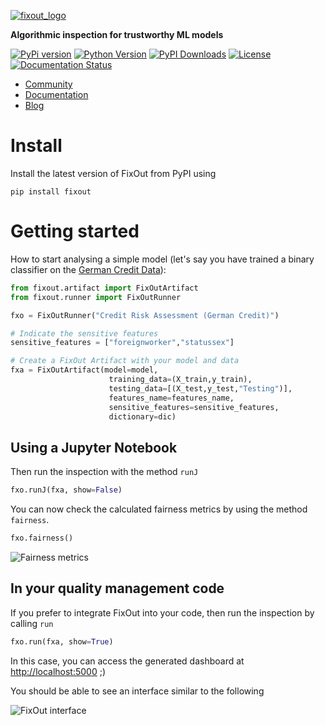 <a href="http://fixout.fr"><img alt="fixout_logo" src="https://asilvaguilherme4.files.wordpress.com/2023/08/fixout-1.png?w=128"></a>

<b>Algorithmic inspection for trustworthy ML models</b>


[![PyPi version](https://img.shields.io/pypi/v/fixout.svg)](https://pypi.org/project/fixout/)
[![Python Version](https://img.shields.io/pypi/pyversions/fixout)](https://img.shields.io/pypi/pyversions/fixout)
[![PyPI Downloads](https://static.pepy.tech/badge/fixout)](https://pepy.tech/projects/fixout)
[![License](https://img.shields.io/badge/License-BSD_3--Clause-blue.svg)](https://opensource.org/licenses/BSD-3-Clause)
[![Documentation Status](https://readthedocs.org/projects/fixout/badge/?version=latest)](https://fixout.readthedocs.io/en/latest/?badge=latest)

<ul>
  <li><a href="https://groups.google.com/g/fixout" target="_blank" rel="noopener">Community</a></li>
  <li><a href="https://fixout.readthedocs.io/" target="_blank" rel="noopener">Documentation</a></li>
  <li><a href="https://fixout.fr/blog/" target="_blank" rel="noopener">Blog</a></li>
</ul>


# Install

Install the latest version of FixOut from PyPI using 

```shell
pip install fixout
```


# Getting started

How to start analysing a simple model (let's say you have trained a binary classifier on the [German Credit Data](https://archive.ics.uci.edu/dataset/144/statlog+german+credit+data)):


```python
from fixout.artifact import FixOutArtifact
from fixout.runner import FixOutRunner

fxo = FixOutRunner("Credit Risk Assessment (German Credit)") 

# Indicate the sensitive features
sensitive_features = ["foreignworker","statussex"] 

# Create a FixOut Artifact with your model and data
fxa = FixOutArtifact(model=model,
                      training_data=(X_train,y_train), 
                      testing_data=[(X_test,y_test,"Testing")],
                      features_name=features_name,
                      sensitive_features=sensitive_features,
                      dictionary=dic)
```

## Using a Jupyter Notebook

Then run the inspection with the method `runJ`
```python
fxo.runJ(fxa, show=False)
```

You can now check the calculated fairness metrics by using the method `fairness`.

```python
fxo.fairness()
```

![Fairness metrics](/img/fair_metrics.PNG)

## In your quality management code
 
If you prefer to integrate FixOut into your code, then run the inspection by calling `run`
```python
fxo.run(fxa, show=True)
```

In this case, you can access the generated dashboard at <a href="http://localhost:5000" target="_blank" rel="noopener">http://localhost:5000</a> ;)

You should be able to see an interface similar to the following 

![FixOut interface](/img/interface_data_2.PNG)
